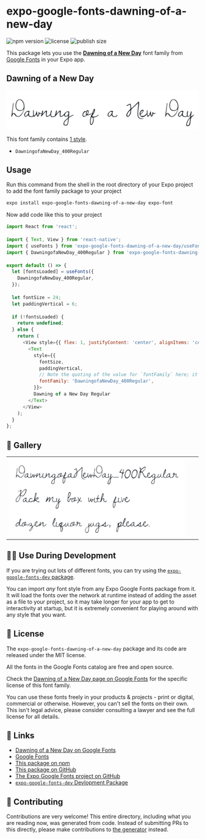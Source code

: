 # expo-google-fonts-dawning-of-a-new-day

![npm version](https://flat.badgen.net/npm/v/expo-google-fonts-dawning-of-a-new-day)
![license](https://flat.badgen.net/github/license/expo/google-fonts)
![publish size](https://flat.badgen.net/packagephobia/install/expo-google-fonts-dawning-of-a-new-day)

This package lets you use the [**Dawning of a New Day**](https://fonts.google.com/specimen/Dawning+of+a+New+Day) font family from [Google Fonts](https://fonts.google.com/) in your Expo app.

## Dawning of a New Day

![Dawning of a New Day](./font-family.png)

This font family contains [1 style](#-gallery).

- `DawningofaNewDay_400Regular`

## Usage

Run this command from the shell in the root directory of your Expo project to add the font family package to your project
```sh
expo install expo-google-fonts-dawning-of-a-new-day expo-font
```

Now add code like this to your project
```js
import React from 'react';

import { Text, View } from 'react-native';
import { useFonts } from 'expo-google-fonts-dawning-of-a-new-day/useFonts';
import { DawningofaNewDay_400Regular } from 'expo-google-fonts-dawning-of-a-new-day/400Regular';

export default () => {
  let [fontsLoaded] = useFonts({
    DawningofaNewDay_400Regular,
  });

  let fontSize = 24;
  let paddingVertical = 6;

  if (!fontsLoaded) {
    return undefined;
  } else {
    return (
      <View style={{ flex: 1, justifyContent: 'center', alignItems: 'center' }}>
        <Text
          style={{
            fontSize,
            paddingVertical,
            // Note the quoting of the value for `fontFamily` here; it expects a string!
            fontFamily: 'DawningofaNewDay_400Regular',
          }}>
          Dawning of a New Day Regular
        </Text>
      </View>
    );
  }
};

```

## 🔡 Gallery


||||
|-|-|-|
|![DawningofaNewDay_400Regular](.//400Regular/DawningofaNewDay_400Regular.ttf.png)||||


## 👩‍💻 Use During Development

If you are trying out lots of different fonts, you can try using the [`expo-google-fonts-dev` package](https://github.com/freeboub/google-fonts/tree/master/font-packages/dev#readme).

You can import *any* font style from any Expo Google Fonts package from it. It will load the fonts
over the network at runtime instead of adding the asset as a file to your project, so it may take longer
for your app to get to interactivity at startup, but it is extremely convenient
for playing around with any style that you want.

## 📖 License

The `expo-google-fonts-dawning-of-a-new-day` package and its code are released under the MIT license.

All the fonts in the Google Fonts catalog are free and open source.

Check the [Dawning of a New Day page on Google Fonts](https://fonts.google.com/specimen/Dawning+of+a+New+Day) for the specific license of this font family.

You can use these fonts freely in your products & projects - print or digital, commercial or otherwise. However, you can't sell the fonts on their own. This isn't legal advice, please consider consulting a lawyer and see the full license for all details.

## 🔗 Links

- [Dawning of a New Day on Google Fonts](https://fonts.google.com/specimen/Dawning+of+a+New+Day)
- [Google Fonts](https://fonts.google.com/)
- [This package on npm](https://www.npmjs.com/package/expo-google-fonts-dawning-of-a-new-day)
- [This package on GitHub](https://github.com/freeboub/google-fonts/tree/master/font-packages/dawning-of-a-new-day)
- [The Expo Google Fonts project on GitHub](https://github.com/freeboub/google-fonts)
- [`expo-google-fonts-dev` Devlopment Package](https://github.com/freeboub/google-fonts/tree/master/font-packages/dev)

## 🤝 Contributing

Contributions are very welcome! This entire directory, including what you are reading now, was generated from code. Instead of submitting PRs to this directly, please make contributions to [the generator](https://github.com/freeboub/google-fonts/tree/master/packages/generator) instead.
